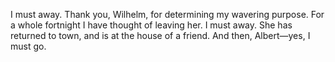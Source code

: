 I must away. Thank you, Wilhelm, for determining my wavering purpose. For a whole fortnight I have thought of leaving her. I must away. She has returned to town, and is at the house of a friend. And then, Albert—yes, I must go.
